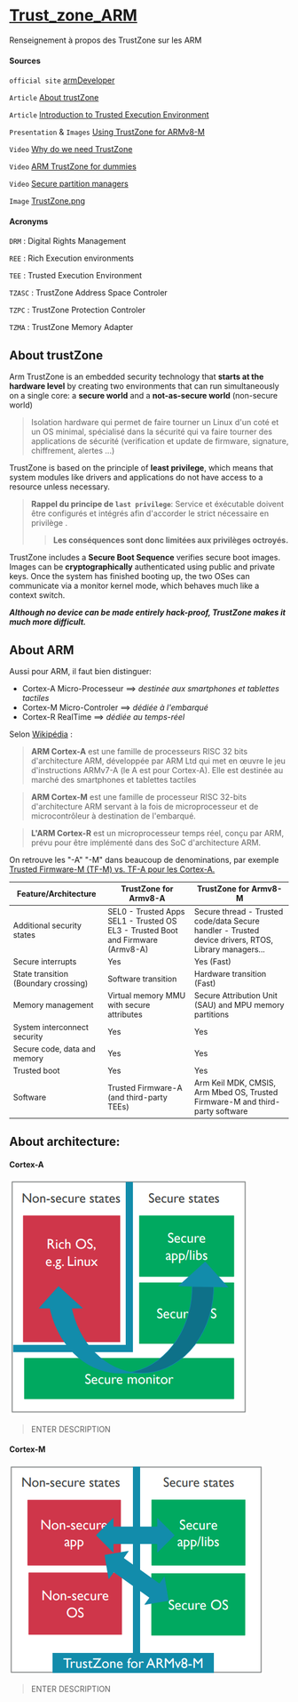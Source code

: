 # <ins>Trust_zone_ARM </ins>

Renseignement à propos des TrustZone sur les ARM

#### Sources

``official site`` [armDeveloper](https://developer.arm.com/ip-products/security-ip/trustzone)

``Article`` [About trustZone](https://www.microcontrollertips.com/embedded-security-brief-arm-trustzone-explained/)

``Article`` [Introduction to Trusted Execution Environment](https://blog.quarkslab.com/introduction-to-trusted-execution-environment-arms-trustzone.html)

``Presentation`` & ``Images`` [Using TrustZone for ARMv8-M](https://www2.keil.com/docs/default-source/default-document-library/using_trustzone_on_arm_cortex-m23_and_cortex-m33.pdf?sfvrsn=2)

``Video`` [Why do we need TrustZone](https://youtu.be/5D2TJztL4CE)

``Video`` [ARM TrustZone for dummies](https://www.youtube.com/watch?v=ecBByjwny3s)

``Video`` [Secure partition managers](https://www.youtube.com/watch?v=72OtwkavOvM)

``Image`` [TrustZone.png](https://developer.arm.com/ip-products/security-ip/trustzone/trustzone-for-cortex-m)

#### Acronyms

``DRM`` : Digital Rights Management

``REE`` : Rich Execution environments

``TEE`` : Trusted Execution Environment

``TZASC`` : TrustZone Address Space Controler

``TZPC`` : TrustZone Protection Controler

``TZMA`` : TrustZone Memory Adapter


## About trustZone

Arm TrustZone is an embedded security technology that **starts at the hardware level** by creating two environments that can run simultaneously on a single core: a **secure world** and a **not-as-secure world** (non-secure world)

> Isolation hardware qui permet de faire tourner un Linux d'un coté et un OS minimal, spécialisé dans la sécurité qui va faire tourner des applications de sécurité (verification et update de firmware, signature, chiffrement, alertes ...)

TrustZone is based on the principle of **least privilege**, which means that system modules like drivers and applications do not have access to a resource unless necessary.

> **Rappel du principe de ``last privilege``**:
Service et éxécutable doivent être configurés et intégrés afin d'accorder le strict nécessaire en privilège .
>> **Les conséquences sont donc limitées aux privilèges octroyés.**

TrustZone includes a **Secure Boot Sequence** verifies secure boot images. Images can be **cryptographically** authenticated using public and private keys. Once the system has finished booting up, the two OSes can communicate via a monitor kernel mode, which behaves much like a context switch.

***Although no device can be made entirely hack-proof, TrustZone makes it much more difficult.***


## About ARM

Aussi pour ARM, il faut bien distinguer:
* Cortex-A  Micro-Processeur ==> *destinée aux smartphones et tablettes tactiles*
*	Cortex-M Micro-Controler ==> *dédiée à l'embarqué*
*	Cortex-R RealTime ==> *dédiée au temps-réel*

Selon [Wikipédia](https://fr.wikipedia.org/wiki/Architecture_ARM) :

> **ARM Cortex-A** est une famille de processeurs RISC 32 bits d'architecture ARM, développée par ARM Ltd qui met en œuvre le jeu d'instructions ARMv7-A (le A est pour Cortex-A). Elle est destinée au marché des smartphones et tablettes tactiles

> **ARM Cortex-M** est une famille de processeur RISC 32-bits d'architecture ARM servant à la fois de microprocesseur et de microcontrôleur à destination de l'embarqué.

> **L'ARM Cortex-R** est un microprocesseur temps réel, conçu par ARM, prévu pour être implémenté dans des SoC d'architecture ARM.

On retrouve les "-A" "-M" dans beaucoup de denominations, par exemple [Trusted Firmware-M (TF-M)  vs.  TF-A pour les Cortex-A.](https://developer.arm.com/ip-products/security-ip/trustzone)

Feature/Architecture | TrustZone for Armv8-A | TrustZone for Armv8-M
-------------------- | --------------------- | ---------------------
Additional security states | SEL0 - Trusted Apps SEL1 - Trusted OS EL3 - Trusted Boot and Firmware (Armv8-A) |	Secure thread - Trusted code/data Secure handler - Trusted device drivers, RTOS, Library managers...
Secure interrupts |	Yes |	Yes (Fast)
State transition (Boundary crossing) | Software transition | Hardware transition (Fast)
Memory management |	Virtual memory MMU with secure attributes |	Secure Attribution Unit (SAU) and MPU memory partitions
System interconnect security | Yes | Yes
Secure code, data and memory | Yes | Yes
Trusted boot | Yes | Yes
Software | Trusted Firmware-A (and third-party TEEs) | Arm Keil MDK, CMSIS, Arm Mbed OS, Trusted Firmware-M and third-party software

## About architecture:

#### Cortex-A
![TrustZone_cortex-A](Images/Schemas_TZ_cortex-A.PNG)

> ENTER DESCRIPTION

#### Cortex-M
![TrustZone](Images/Schemas_TZ_cortex-M.PNG)

> ENTER DESCRIPTION
